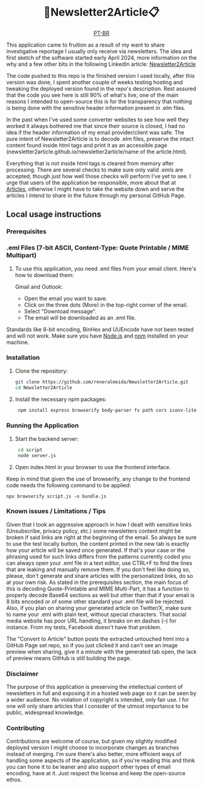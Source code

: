 <div align="center">
  <h1>📩Newsletter2Article📋</h1>
  <a href="https://github.com/reneralmeida/newsletter2article/blob/main/readme.pt-br.md">PT-BR</a>
</div>

This application came to fruition as a result of my want to share investigative reportage I usually only receive via newsletters. The idea and first sketch of the software started early April 2024,
more information on the why and a few other bits in the following LinkedIn article: [Newsletter2Article](https://www.linkedin.com/pulse/newsletter2article-in-browser-application-rener-almeida-qqh3f)

The code pushed to this repo is the finished version I used locally, after this version was done, I spent another couple of weeks testing hosting and tweaking the deployed version found in the repo's description.
Rest assured that the code you see here is still 90% of what's live, one of the main reasons I intended to open-source this is for the transparency that nothing is being done with the sensitive header information present
in .elm files.

In the past when I've used some converter websites to see how well they worked it always bothered me that since their source is closed, I had no idea if the header information of my email provider/client was safe.
The pure intent of Newsletter2Article is to decode .elm files, preserve the intact content found inside html tags and print it as an accessible page (newsletter2article.github.io/newsletter2article/name of the article.html).

Everything that is not inside html tags is cleared from memory after processing. There are several checks to make sure only valid .emls are accepted, though just how well those checks will perform I've yet to see.
I urge that users of the application be responsible, more about that at [Articles](https://github.com/newsletter2article), otherwise I might have to take the website down and serve the articles I intend to share in the future through my personal GitHub Page.

## Local usage instructions

### Prerequisites

### .eml Files (7-bit ASCII, Content-Type: Quote Printable / MIME Multipart)

 1. To use this application, you need .eml files from your email client. Here's how to download them:

      Gmail and Outlook:
       - Open the email you want to save.
       - Click on the three dots (More) in the top-right corner of the email.
       - Select "Download message".
       - The email will be downloaded as an .eml file.

Standards like 8-bit encoding, BinHex and UUEncode have not been tested and will not work.
Make sure you have [Node.js](https://nodejs.org/) and [npm](https://www.npmjs.com/) installed on your machine.

### Installation

1. Clone the repository:
   ```bash
   git clone https://github.com/reneralmeida/Newsletter2Article.git
   cd Newsletter2Article
   ``` 

2. Install the necessary npm packages:

   ```bash
    npm install express browserify body-parser fs path cors iconv-lite
   ``` 

### Running the Application

1. Start the backend server:

   ```bash
    cd script
    node server.js
   ```
   
 2. Open index.html in your browser to use the frontend interface.

Keep in mind that given the use of browserify, any change to the frontend code needs the following command to be applied:
```
npx browserify script.js -o bundle.js
```

### Known issues / Limitations / Tips

Given that I took an aggressive approach in how I dealt with sensitive links (Unsubscribe, privacy policy, etc.) some newsletters
content might be broken if said links are right at the beginning of the email. So always be sure to use the test locally button,
the content printed in the new tab is exactly how your article will be saved once generated. If that's your case or the phrasing used
for such links differs from the patterns currently coded you can always open your .eml file in a text editor, use CTRL+F to find the
lines that are leaking and manually remove them. If you don't feel like doing so, please, don't generate and share articles with the personalized
links, do so at your own risk.
As stated in the prerequisites section, the main focus of this is decoding Quote-Printable and MIME Multi-Part, it has a function to properly decode Base64 sections as well but other than that if your email is 8 bits encoded or of some other standard your .eml file will be rejected.
Also, if you plan on sharing your generated article on Twitter/X, make sure to name your .eml with plain text, without special characters. That social media website has poor URL handling, it breaks on en dashes (–) for instance. From my tests, Facebook doesn't have that problem.

The "Convert to Article" button posts the extracted untouched html into a GitHub Page set repo, so if you just clicked it and can't see an image preview when sharing, give it a minute with the generated tab open, the lack of preview means GitHub is still building the page.

### Disclaimer

The purpose of this application is preserving the intellectual content of newsletters in full and exposing it in a hosted web page so it can be seen by a wider audience. No violation of copyright is intended, only fair use. I for one will only share articles that I consider of the utmost importance to be public, widespread knowledge. 

### Contributing

Contributions are welcome of course, but given my slightly modified deployed version I might choose to incorporate
changes as branches instead of merging. I'm sure there's also better, more efficient ways of handling some aspects of the application, so if you're reading this and think you can hone it to be leaner and also support other types of email encoding, have at it. Just respect the license and keep the open-source ethos.